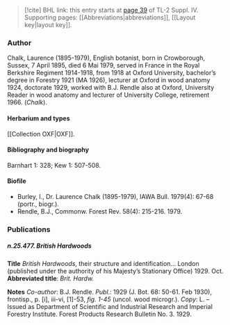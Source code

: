 > [!cite] BHL link: this entry starts at [page 39](https://www.biodiversitylibrary.org/item/103860#page/49/mode/1up) of TL-2 Suppl. IV.
> Supporting pages: [[Abbreviations|abbreviations]], [[Layout key|layout key]].

### Author

Chalk, Laurence (1895-1979), English botanist, born in Crowborough, Sussex, 7 April 1895, died 6 Mai 1979, served in France in the Royal Berkshire Regiment 1914-1918, from 1918 at Oxford University, bachelor’s degree in Forestry 1921 (MA 1926), lecturer at Oxford in wood anatomy 1924, doctorate 1929, worked with B.J. Rendle also at Oxford, University Reader in wood anatomy and lecturer of University College, retirement 1966. (*Chalk*).

#### Herbarium and types

[[Collection OXF|OXF]].

#### Bibliography and biography

Barnhart 1: 328; Kew 1: 507-508.

#### Biofile

- Burley, I., Dr. Laurence Chalk (1895-1979), IAWA Bull. 1979(4): 67-68 (portr., biogr.).
- Rendle, B.J., Commonw. Forest Rev. 58(4): 215-216. 1979.

### Publications

##### n.25.477. British Hardwoods

**Title**
*British Hardwoods*, their structure and identification... London (published under the authority of his Majesty’s Stationary Office) 1929. Oct.
**Abbreviated title**: *Brit. Hardw.*

**Notes**
*Co-author*: B.J. Rendle.
*Publ*.: 1929 (J. Bot. 68: 50-61. Feb 1930), frontisp., p. \[i\], iii-vi, \[1\]-53, *fig. 1-45* (uncol. wood microgr.). *Copy*: L. – Issued as Department of Scientific and Industrial Research and Imperial Forestry Institute. Forest Products Research Bulletin No. 3. 1929.

